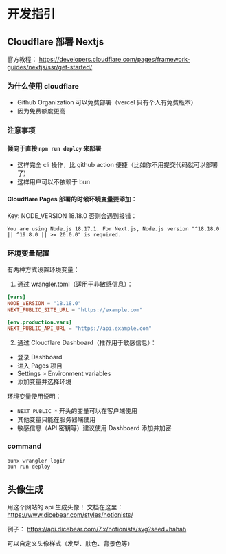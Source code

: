 # 开发指引


## Cloudflare 部署 Nextjs
官方教程：
https://developers.cloudflare.com/pages/framework-guides/nextjs/ssr/get-started/

### 为什么使用 cloudflare
- Github Organization 可以免费部署（vercel 只有个人有免费版本）
- 因为免费额度更高

### 注意事项
#### 倾向于直接 `npm run deploy` 来部署
- 这样完全 cli 操作，比 github action 便捷（比如你不用提交代码就可以部署了）
- 这样用户可以不依赖于 bun

#### Cloudflare Pages 部署的时候环境变量要添加：
Key: NODE_VERSION 18.18.0
否则会遇到报错： 
```
You are using Node.js 18.17.1. For Next.js, Node.js version "^18.18.0 || ^19.8.0 || >= 20.0.0" is required.
```
  
### 环境变量配置
有两种方式设置环境变量：

1. 通过 wrangler.toml（适用于非敏感信息）：
```toml
[vars]
NODE_VERSION = "18.18.0"
NEXT_PUBLIC_SITE_URL = "https://example.com"

[env.production.vars]
NEXT_PUBLIC_API_URL = "https://api.example.com"
```

2. 通过 Cloudflare Dashboard（推荐用于敏感信息）：
- 登录 Dashboard
- 进入 Pages 项目
- Settings > Environment variables
- 添加变量并选择环境

环境变量使用说明：
- `NEXT_PUBLIC_*` 开头的变量可以在客户端使用
- 其他变量只能在服务器端使用
- 敏感信息（API 密钥等）建议使用 Dashboard 添加并加密

### command
```
bunx wrangler login
bun run deploy
```
  

## 头像生成
用这个网站的 api 生成头像！
文档在这里：
https://www.dicebear.com/styles/notionists/

例子：
https://api.dicebear.com/7.x/notionists/svg?seed=hahah 

可以自定义头像样式（发型、肤色、背景色等）